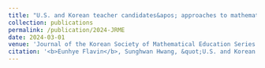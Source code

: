 ```yaml
---
title: "U.S. and Korean teacher candidates&apos; approaches to mathematics modeling on a social justice issue"
collection: publications
permalink: /publication/2024-JRME
date: 2024-03-01
venue: 'Journal of the Korean Society of Mathematical Education Series D: Research in Mathematical Education'
citation: '<b>Eunhye Flavin</b>, Sunghwan Hwang, &quot;U.S. and Korean teacher candidates&apos; approaches to mathematics modeling on a social justice issue,&quot; in <i>Journal of the Korean Society of Mathematical Education Series D: Research in Mathematical Education</i>, forthcoming, 2024.'
---
```

